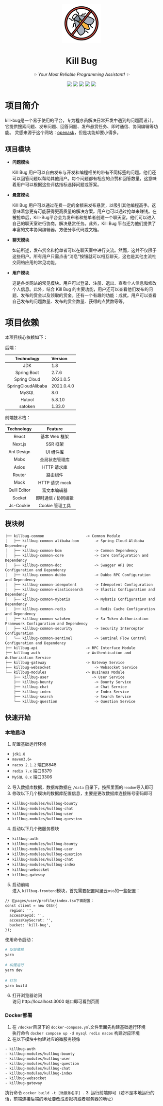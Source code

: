 <p align="center">
  <img src="./assets/bug-2.png" alt="kill-bug">
</p>

<div align="center">

# Kill Bug
<!-- prettier-ignore-start -->
<!-- markdownlint-disable-next-line MD036 -->
_✨ Your Most Reliable Programming Assistant! ✨_
<!-- prettier-ignore-end -->
<p align="center">
  <img src="https://img.shields.io/github/v/release/Poison02/kill-bug?display_name=tag" />
  <img src="https://img.shields.io/github/stars/Poison02/kill-bug" />
  <img src="https://img.shields.io/github/forks/Poison02/kill-bug" />
  <img src="https://img.shields.io/github/issues/Poison02/kill-bug" />
  <img src="https://img.shields.io/badge/license-Apache%20-yellow.svg" />
</p>
</div>

# 项目简介
kill-bug是一个易于使用的平台，专为程序员解决日常开发中遇到的问题而设计。它提供搜索问题、发布问题、回答问题、发布悬赏任务、即时通信、协同编辑等功能。
灵感来源于这个网站：[openask](https://openask.me/home)，但是功能却要小得多。

## 项目模块
-   **问题模块**

    Kill Bug 用户可以自由发布与开发和编程相关的带有不同标签的问题。他们还可以回答问题以帮助其他用户。每个问题都有相应的点赞和回答数量，这意味着用户可以根据这些评估指标选择问题或答案。

-   **悬赏模块**

    Kill Bug 用户可以通过花费一定的金额来发布悬赏，以吸引其他编程高手。这意味着您更有可能获得更高质量的解决方案。用户也可以通过抢单来赚钱。在被抢单后，Kill-Bug平台会为发布者和抢单者创建一个聊天室。他们可以进入自己的聊天室进行协商，解决悬赏任务。此外，Kill Bug 平台还为他们提供了丰富的文本协同编辑器，方便分享代码或文档。

-   **聊天模块**

    如前所述，发布赏金和抢单者可以在聊天室中进行交流。然而，这并不仅限于这些用户。所有用户只需点击“消息”按钮就可以相互聊天，这也是其他主流社交网络应用的常见功能。

-   **用户模块**

    这是各类网站的常见模块。用户可以登录、注册、退出、查看个人信息和修改个人信息。此外，结合 Kill Bug 的主要功能，用户还可以查看他们发布的问题、发布的赏金以及领取的赏金。还有一个有趣的功能：成就。用户可以查看自己发布的问题数量、发布的赏金数量、获得的点赞数等等。

# 项目依赖
本项目核心依赖如下：

后端：

|     Technology     | Version    |
|:------------------:|:-----------|
|        JDK         | 1.8        |
|    Spring Boot     | 2.7.6      |
|    Spring Cloud    | 2021.0.5   |
| SpringCloudAlibaba | 2021.0.4.0 |
|       MySQL        | 8.0        |
|       Hutool       | 5.8.10     |
|        satoken     | 1.33.0     |

前端技术栈：

|  Technology  |                           Feature                            |
| :----------: | :----------------------------------------------------------: |
|    React     |              基本 Web 框架                |
|   Next.js    | SSR 框架 |
|  Ant Design  | UI 组件库 |
|     Mobx     | 全局状态管理库 |
|    Axios     | HTTP 请求库 |
|    Router    | 路由组件 |
|     Mock     | HTTP 请求 mock |
| Quill Editor | 富文本编辑器 |
|    Socket    | 即时通信 / 协同编辑    |
|  Js-Cookie   | Cookie 管理工具 |

## 模块树
```
├── killbug-common                   -> Common Module
│   ├── killbug-common-alibaba-bom       -> Spring-Cloud-Alibaba Dependency 
│   ├── killbug-common-bom               -> Common Dependency
│   ├── killbug-common-core              -> Core Configuration and Dependency
│   ├── killbug-common-doc               -> Swagger API Doc Configuration and Dependency
│   ├── killbug-common-dubbo             -> Dubbo RPC Configuration and Dependency
│   ├── killbug-common-idempotent        -> Idempotent Configuration
│   ├── killbug-common-elasticsearch     -> Elastic Configuration and Dependency
│   ├── killbug-common-mybatis           -> Mybatis Configuration and Dependency
│   ├── killbug-common-redis             -> Redis Cache Configuration and Dependency
│   ├── killbug-common-satoken           -> Sa-Token Authorization Framework Configuration and Dependency
│   ├── killbug-common-security          -> Security Interceptor Configuration
│   └── killbug-common-sentinel          -> Sentinel Flow Control Configuration and Dependency
├── killbug-api                      -> RPC Interface Module
├── killbug-auth                     -> Authentication and Authorization Service 
├── killbug-gateway                  -> Gateway Service
├── killbug-websocket                    -> Websocket Service
└── killbug-modules                  -> Business Module
    ├── killbug-user                    -> User Service
    ├── killbug-bounty                   -> Bounty Service
    ├── killbug-chat                     -> Chat Service
    ├── killbug-index                    -> Index Service
    ├── killbug-search                   -> Search Service
    └── killbug-question                 -> Question Service
```

## 快速开始

### 本地启动
1. 配置基础运行环境
- `jdk1.8`
- `maven3.6+`
- `nacos 2.1.2` 端口8848
- `redis 7.x` 端口6379
- `MySQL 8.x` 端口3306
2. 导入数据库数据，数据库数据在 `/data` 目录下，按照里面的`readme`导入即可
3. 修改以下几个模块的数据库配置信息，主要是更改数据库连接账号密码即可
- `killbug-modules/kullbug-bounty`
- `killbug-modules/kullbug-chat`
- `killbug-modules/kullbug-user`
- `killbug-modules/kullbug-question`
4. 启动以下几个微服务模块
- `killbug-auth`
- `killbug-modules/kullbug-bounty`
- `killbug-modules/kullbug-user`
- `killbug-modules/kullbug-question`
- `killbug-modules/kullbug-chat`
- `killbug-modules/kullbug-index`
- `killbug-websocket`
- `killbug-gateway`
5. 启动前端</br>
进入 `killbug-frontend`模块，首先需要配置阿里云oss的一些配置：
```tsx
// 在pages/user/profile/index.tsx下面配置：
const client = new OSS({
  region: '',
  accessKeyId: '',
  accessKeySecret: '',
  bucket: 'kill-bug',
});
```
使用命令启动：
```bash
# 安装依赖
yarn

# 构建运行
yarn dev

# 打包
yarn build
```
6. 打开浏览器访问</br>
访问 http://localhost:3000 端口即可看到页面

### Docker部署
1. 在 `/docker`目录下的 `docker-compose.yml`文件里面先构建基础运行环境</br>
执行命令 `docker compose up -d mysql redis nacos` 构建对应环境
2. 在以下模块中构建对应的微服务镜像
```
- killbug-auth
- killbug-modules/kullbug-bounty
- killbug-modules/kullbug-user
- killbug-modules/kullbug-question
- killbug-modules/kullbug-chat
- killbug-modules/kullbug-index
- killbug-websocket
- killbug-gateway
```
执行命令 `docker build -t [微服务名字] .`
3. 运行前端即可（若不是本地运行的话，前端连接后端的地址要改成虚拟机或者服务器的地址）
